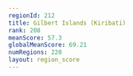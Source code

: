 ```yaml
---
regionId: 212
title: Gilbert Islands (Kiribati)
rank: 208
meanScore: 57.3
globalMeanScore: 69.21
numRegions: 220
layout: region_score
---
```

